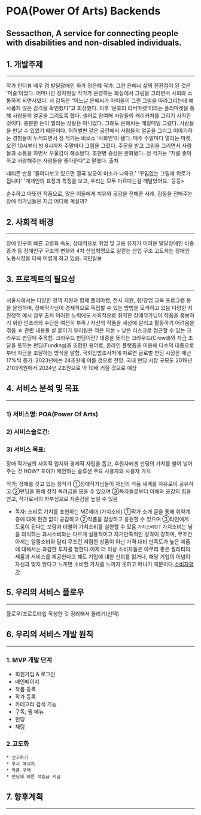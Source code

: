 # POA(Power Of Arts) Backends
Sessacthon, A service for connecting people with disabilities and non-disabled individuals.
----
## 1. 개발주제
----

작가 인터뷰 배우 겸 발달장애인 화가 정은혜 작가. 그런 은혜씨 삶의 전환점이 된 것은 ‘미술’이었다. 어머니인 장차현실 작가가 운영하는 화실에서 그림을 그리면서 사회와 소통하게 되면서였다. 서 감독은 “어느날 은혜씨가 아이들이 그린 그림을 따라그리는데 예사롭지 않은 감각을 확인했다”고 회상했다. 이후 ‘문호리 리버마켓’이라는 플리마켓을 통해 사람들의 얼굴을 그리도록 했다. 셀러로 참여해 사람들의 캐리커처를 그리기 시작한 것이다. 충분한 돈이 벌리는 상황은 아니었다. 그래도 은혜씨는 매일매일 그렸다. 사람들을 만날 수 있었기 때문이다. 허허벌판 같은 공간에서 사람들의 얼굴을 그리고 이야기하는 경험들이 누적되면서 정 작가는 비로소 ‘사회인’이 됐다. 매주 주말마다 열리는 마켓, 오전 10시부터 밤 8시까지 주말마다 그림을 그렸다. 주문을 받고 그림을 그리면서 사람들과 소통을 하면서 우울감이 해소됐다. 조현병 증상은 완화됐다. 정 작가는 “저를 좋아하고 사랑해주는 사람들을 좋아한다”고 말했다.
출처

네티즌 반응 '들여다보고 있으면 결국 빙긋이 미소가 나와요.' '꾸밈없는 그림에 위로가 됩니다' '개개인의 표정과 특징을 보고, 우리는 모두 다르다는걸 깨달았어요.' 등등>

순수하고 따뜻한 작품으로, 많은 이들에게 치유와 공감을 전해준 사례. 감동을 전해주는 장애 작가님들은 지금 어디에 계실까?

## 2. 사회적 배경
---
장애 인구의 빠른 고령화 속도, 상대적으로 취업 및 고용 유지가 어려운 발달장애인 비중 증가 등 장애인구 구조의 변화와 4차 산업혁명으로 일컫는 산업 구조 고도화는 장애인 노동시장을 더욱 어렵게 하고 있음. 국민일보


## 3. 프로젝트의 필요성
---
서울시에서는 다양한 정책 지원과 함께 플리마켓, 전시 지원, 취/창업 교육 프로그램 등을 운영하며, 장애작가님이 경제적으로 독립할 수 있는 방법을 모색하고 있음 다양한 지원정책 예시 첨부 출처 이러한 노력에도 사회적으로 취약한 장애작가님이 작품을 홍보하기 위한 인프라와 수단은 여전히 부족 / 자신의 작품을 세상에 알리고 활동하기 어려움을 겪음 ☆ 관련 내용들 살 붙이기 우리팀은 적은 자본 + 낮은 리스크로 접근할 수 있는 크라우드 펀딩에 주목함. 크라우드 펀딩이란? 대중을 뜻하는 크라우드(Crowd)와 자금 조달을 뜻하는 펀딩(Funding)을 조합한 용어로, 온라인 플랫폼을 이용해 다수의 대중으로부터 자금을 조달하는 방식을 말함. 국회입법조사처에 따르면 글로벌 펀딩 시장은 매년 17%씩 증가. 2023년에는 24조원에 이를 것으로 전망. 국내 펀딩 시장 규모도 2019년 2103억원에서 2024년 2조원으로 약 10배 커질 것으로 예상

## 4. 서비스 분석 및 목표
---
### 1) 서비스명: POA(Power Of Arts)
### 2) 서비스슬로건:
### 3) 서비스 목표:

장애 작가님의 사회적 입지와 경제적 자립을 돕고, 후원자에겐 펀딩의 가치를 불어 넣어주는 것 HOW? 포아가 제안하는 솔루션 주요 사용자와 사용자 가치

작가: 장애를 갖고 있는 창작가 ①장애작가님들이 자신의 작품 세계를 자유로이 공유하고 ②펀딩을 통해 창작 독려금을 모을 수 있으며 ③독자들로부터 이해와 공감의 힘을 얻고, 작가로서의 자부심으로 자존감을 높일 수 있음

- 독자: 소비로 가치를 표현하는 MZ세대 (가치소비) ①작가 소개 글을 통해 취약계층에 대해 편견 없이 공감하고 ②작품을 감상하고 응원할 수 있으며 ③타인에게 도움이 된다는 보람과 더불어 가치소비를 실현할 수 있음
`가치소비란?` 가치소비는 남을 의식하는 과시소비와는 다르게 실용적이고 자기만족적인 성격이 강하며, 무조건 아끼는 알뜰소비와 달리 무조건 저렴한 상품이 아닌 가격 대비 만족도가 높은 제품에 대해서는 과감한 투자를 행한다.이제 더 이상 소비자들은 아무리 좋은 퀄리티의 제품과 서비스를 제공한다고 해도 기업에 대한 신뢰를 잃거나, 해당 기업의 이념이 자신과 맞지 않다고 느끼면 소비할 가치를 느끼지 못하고 떠나기 때문이다.[소비자평가](http://www.iconsumer.or.kr)

## 5. 우리의 서비스 플로우
---
플로우/프로토타입 작성한 것 정리해서 올리기(선택)

## 6. 우리의 서비스 개발 원칙
---
### 1. MVP 개발 단계
  * 회원가입 & 로그인
  * 메인페이지
  * 작품 등록
  * 작가 등록
  * 카테고리 검색 기능
  * 구독, 찜 메뉴
  * 펀딩
  * 채팅
  
  ### 2.고도화
    * 신고하기
    * 푸시 메시지
    * 작품 구매
    * 펀딩에 따른 적립금 지급



## 7. 향후계획
---
